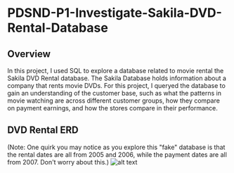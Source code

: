 # PDSND-P1-Investigate-Sakila-DVD-Rental-Database

## Overview

In this project, I used SQL to explore a database related to movie rental the Sakila DVD Rental database. The Sakila Database holds information about a company that rents movie DVDs. For this project, I queryed the database to gain an understanding of the customer base, such as what the patterns in movie watching are across different customer groups, how they compare on payment earnings, and how the stores compare in their performance.

## DVD Rental ERD

(Note: One quirk you may notice as you explore this "fake" database is that the rental dates are all from 2005 and 2006, while the payment dates are all from 2007. Don't worry about this.)
![alt text](https://github.com/[username]/[reponame]/blob/[branch]/image.jpg?raw=true)

